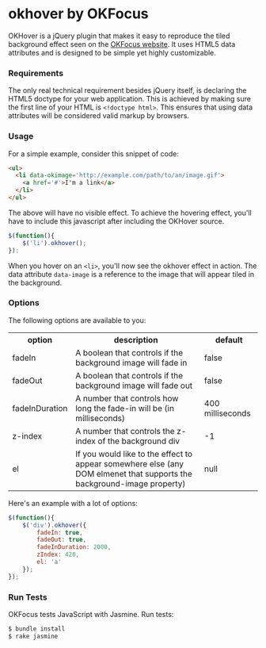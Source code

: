 # okhover by OKFocus

OKHover is a jQuery plugin that makes it easy to reproduce the tiled background effect seen on the [OKFocus website](http://okfoc.us "OKFocus"). It uses HTML5 data attributes and is designed to be simple yet highly customizable.

### Requirements

The only real technical requirement besides jQuery itself, is declaring the HTML5 doctype for your web application. This is achieved by making sure the first line of your HTML is `<!doctype html>`. This ensures that using data attributes will be considered valid markup by browsers.

### Usage

For a simple example, consider this snippet of code:

``` html
<ul>
  <li data-okimage='http://example.com/path/to/an/image.gif'>
    <a href='#'>I'm a link</a>
  </li>
</ul>
```

The above will have no visible effect. To achieve the hovering effect, you'll have to include this javascript after including the OKHover source.

``` js
$(function(){
    $('li').okhover();  
}):
```

When you hover on an `<li>`, you'll now see the okhover effect in action. The data attribute `data-image` is a reference to the image that will appear tiled in the background.

### Options

The following options are available to you:

<table>
  <tbody>
    <tr>
      <th>option</th>
      <th>description</th>
      <th>default</th>
    </tr>
    <tr>
      <td>fadeIn</td>
      <td>A boolean that controls if the background image will fade in</td>
      <td>false</td>
    </tr>
    <tr>
      <td>fadeOut</td>
      <td>A boolean that controls if the background image will fade out</td>
      <td>false</td>
    </tr>
    <tr>
      <td>fadeInDuration</td>
      <td>A number that controls how long the fade-in will be (in milliseconds)</td>
      <td>400 milliseconds</td>
    </tr>
    <tr>
      <td>z-index</td>
      <td>A number that controls the z-index of the background div</td>
      <td>-1</td>
    </tr>
    <tr>
      <td>el</td>
      <td>If you would like to the effect to appear somewhere else (any DOM elmenet that supports the background-image property)</td>
      <td>null</td>
    </tr>
  </tbody>
</table>
 
Here's an example with a lot of options:

``` js
$(function(){
    $('div').okhover({
        fadeIn: true,
        fadeOut: true,
        fadeInDuration: 2000,
        zIndex: 420,
        el: 'a'
    });  
});
```

### Run Tests

OKFocus tests JavaScript with Jasmine. Run tests:

``` sh
$ bundle install
$ rake jasmine
```
